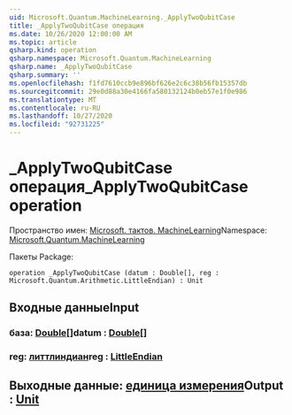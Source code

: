 ```yaml
---
uid: Microsoft.Quantum.MachineLearning._ApplyTwoQubitCase
title: _ApplyTwoQubitCase операция
ms.date: 10/26/2020 12:00:00 AM
ms.topic: article
qsharp.kind: operation
qsharp.namespace: Microsoft.Quantum.MachineLearning
qsharp.name: _ApplyTwoQubitCase
qsharp.summary: ''
ms.openlocfilehash: f1fd7610ccb9e896bf626e2c6c38b56fb15357db
ms.sourcegitcommit: 29e0d88a30e4166fa580132124b0eb57e1f0e986
ms.translationtype: MT
ms.contentlocale: ru-RU
ms.lasthandoff: 10/27/2020
ms.locfileid: "92731225"
---
```

# <a name="_applytwoqubitcase-operation"></a><span data-ttu-id="12fac-102">_ApplyTwoQubitCase операция</span><span class="sxs-lookup"><span data-stu-id="12fac-102">_ApplyTwoQubitCase operation</span></span>

<span data-ttu-id="12fac-103">Пространство имен: [Microsoft. тактов. MachineLearning](xref:Microsoft.Quantum.MachineLearning)</span><span class="sxs-lookup"><span data-stu-id="12fac-103">Namespace: [Microsoft.Quantum.MachineLearning](xref:Microsoft.Quantum.MachineLearning)</span></span>

<span data-ttu-id="12fac-104">Пакеты [](https://nuget.org/packages/)</span><span class="sxs-lookup"><span data-stu-id="12fac-104">Package: [](https://nuget.org/packages/)</span></span>




```qsharp
operation _ApplyTwoQubitCase (datum : Double[], reg : Microsoft.Quantum.Arithmetic.LittleEndian) : Unit
```


## <a name="input"></a><span data-ttu-id="12fac-105">Входные данные</span><span class="sxs-lookup"><span data-stu-id="12fac-105">Input</span></span>

### <a name="datum--double"></a><span data-ttu-id="12fac-106">база: [Double](xref:microsoft.quantum.lang-ref.double)[]</span><span class="sxs-lookup"><span data-stu-id="12fac-106">datum : [Double](xref:microsoft.quantum.lang-ref.double)[]</span></span>




### <a name="reg--littleendian"></a><span data-ttu-id="12fac-107">reg: [литтлиндиан](xref:Microsoft.Quantum.Arithmetic.LittleEndian)</span><span class="sxs-lookup"><span data-stu-id="12fac-107">reg : [LittleEndian](xref:Microsoft.Quantum.Arithmetic.LittleEndian)</span></span>





## <a name="output--unit"></a><span data-ttu-id="12fac-108">Выходные данные: [единица измерения](xref:microsoft.quantum.lang-ref.unit)</span><span class="sxs-lookup"><span data-stu-id="12fac-108">Output : [Unit](xref:microsoft.quantum.lang-ref.unit)</span></span>

